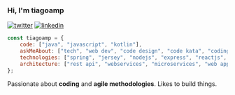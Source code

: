 ### Hi, I'm tiagoamp
[![twitter](https://img.shields.io/badge/-@tiagoamp_-313131?style=flat-square&labelColor=313131&logo=twitter&logoColor=white&color=313131)](https://twitter.com/tiagoamp)       [![linkedin](https://img.shields.io/badge/-@tiagoamp-313131?style=flat-square&labelColor=313131&logo=LinkedIn&logoColor=white&color=313131)](https://www.linkedin.com/in/tiagoamp/)

```javascript
const tiagoamp = {
    code: ["java", "javascript", "kotlin"],
    askMeAbout: ["tech", "web dev", "code design", "code kata", "coding challenges"],
    technologies: ["spring", "jersey", "nodejs", "express", "reactjs", "oracle db", "mongodb"],      
    architecture: ["rest api", "webservices", "microservices", "web applications", "single page applications"]
};
```

Passionate about **coding** and **agile methodologies**. Likes to build things.

